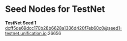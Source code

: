 # Seed Nodes for TestNet

**TestNet Seed 1**  
dcff5de69dcc170b28b6628a1336d420f7eb60c0@seed1-testnet.unification.io:26656  

